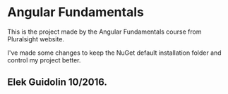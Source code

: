﻿<div>
  <h1>Angular Fundamentals</h1>
  <p>This is the project made by the Angular Fundamentals course from Pluralsight website.</p>
  <p>I've made some changes to keep the NuGet default installation folder and control my project better.</p>
  <h2>Elek Guidolin 10/2016.</h2>
</div>